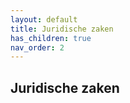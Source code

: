 ```yaml
---
layout: default
title: Juridische zaken
has_children: true
nav_order: 2
---
```


## Juridische zaken







